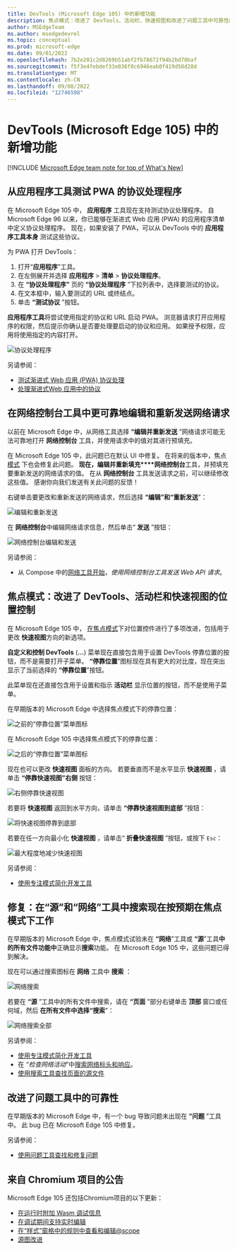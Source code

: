 ```yaml
---
title: DevTools (Microsoft Edge 105) 中的新增功能
description: 焦点模式：改进了 DevTools、活动栏、快速视图和改进了问题工具中可靠性的位置控制。 以及更多。
author: MSEdgeTeam
ms.author: msedgedevrel
ms.topic: conceptual
ms.prod: microsoft-edge
ms.date: 09/01/2022
ms.openlocfilehash: 7b2e201c2d8269b51abf2fb78672f94b2bd70baf
ms.sourcegitcommit: f5f3e4febdef33e036f0c6946eab0f419d50d28d
ms.translationtype: MT
ms.contentlocale: zh-CN
ms.lasthandoff: 09/08/2022
ms.locfileid: "12746598"
---
```

# <a name="whats-new-in-devtools-microsoft-edge-105"></a>DevTools (Microsoft Edge 105) 中的新增功能

[!INCLUDE [Microsoft Edge team note for top of What's New](../../includes/edge-whats-new-note.md)]


<!-- ====================================================================== -->
## <a name="test-your-pwas-protocol-handlers-from-the-application-tool"></a>从应用程序工具测试 PWA 的协议处理程序

<!-- Title: Test your PWA's protocol handlers from the Application tool -->
<!-- Subtitle: From the Manifest section of the Application tool, you can now provide custom protocols to launch your PWA. -->

在 Microsoft Edge 105 中， **应用程序** 工具现在支持测试协议处理程序。  自 Microsoft Edge 96 以来，你已能够在渐进式 Web 应用 (PWA) 的应用程序清单中定义协议处理程序。  现在，如果安装了 PWA，可以从 DevTools 中的 **应用程序工具本身** 测试这些协议。

为 PWA 打开 DevTools：

1. 打开“**应用程序**”工具。
1. 在左侧展开并选择 **应用程序** > **清单** > **协议处理程序**。
1. 在 **“协议处理程序”** 页的 **“协议处理程序** ”下拉列表中，选择要测试的协议。
1. 在文本框中，输入要测试的 URL 或终结点。
1. 单击 **“测试协议** ”按钮。

**应用程序工具**将尝试使用指定的协议和 URL 启动 PWA。  浏览器请求打开应用程序的权限，然后提示你确认是否要处理要启动的协议和应用。 如果授予权限，应用将使用指定的内容打开。

![协议处理程序](./devtools-105-images/protocol-handler.png)

另请参阅：

* [测试渐进式 Web 应用 (PWA) 协议处理](../../../progressive-web-apps/protocol-handlers.md)
* [处理渐进式Web 应用中的协议](../../../../progressive-web-apps-chromium/how-to/handle-protocols.md)


<!-- ====================================================================== -->
## <a name="edit-and-resend-network-requests-more-reliably-in-the-network-console-tool"></a>在网络控制台工具中更可靠地编辑和重新发送网络请求

<!-- Title: Edit and resend network requests more reliably in the Network Console tool  -->
<!-- Subtitle: Modify and resend network requests that have been logged in the Network tool with the Network Console tool. -->

以前在 Microsoft Edge 中，从网络工具选择 **“编辑并重新发送** ”网络请求可能无法可靠地打开 **网络控制台** 工具，并使用请求中的值对其进行预填充。

在 Microsoft Edge 105 中，此问题已在默认 UI 中修复。  在将来的版本中，焦点 [模式](../../../experimental-features/focus-mode.md) 下也会修复此问题。  **现在，编辑并重新填充****网络控制台**工具，并预填充要重新发送的网络请求的值。  在从 **网络控制台** 工具发送请求之前，可以继续修改这些值。  感谢你向我们发送有关此问题的反馈！

右键单击要更改和重新发送的网络请求，然后选择 **“编辑”和“重新发送**”：

![编辑和重新发送](./devtools-105-images/edit-and-resend.png)

在 **网络控制台**中编辑网络请求信息，然后单击“ **发送** ”按钮：

![网络控制台编辑和发送](./devtools-105-images/networkconsole-edit.png)

另请参阅：
* 从 Compose 中的[网络工具开始](../../../network-console/network-console-tool.md#starting-from-the-network-tool)，_使用网络控制台工具发送 Web API 请求_。


<!-- ====================================================================== -->
## <a name="focus-mode-improved-location-controls-for-devtools-activity-bar-and-quick-view"></a>焦点模式：改进了 DevTools、活动栏和快速视图的位置控制

<!-- Title: Focus Mode: Improved location controls for DevTools, Activity Bar, and Quick View -->
<!-- Subtitle: Focus Mode: Improved location controls for DevTools, Activity Bar, and Quick View. -->

在 Microsoft Edge 105 中， [在焦点模式](../../../experimental-features/focus-mode.md)下对位置控件进行了多项改进，包括用于更改 **快速视图**方向的新选项。

**自定义和控制 DevTools** (**...**) 菜单现在直接包含用于设置 DevTools 停靠位置的按钮，而不是需要打开子菜单。  **“停靠位置**”图标现在具有更大的对比度，现在突出显示了当前选择的 **“停靠位置**”按钮。

此菜单现在还直接包含用于设置和指示 **活动栏** 显示位置的按钮，而不是使用子菜单。

在早期版本的 Microsoft Edge 中选择焦点模式下的停靠位置：

![之前的“停靠位置”菜单图标](./devtools-105-images/before-docking-menu.png)

在 Microsoft Edge 105 中选择焦点模式下的停靠位置：

![之后的“停靠位置”菜单图标](./devtools-105-images/after-docking-menu.png)

现在也可以更改 **快速视图** 面板的方向。  若要垂直而不是水平显示 **快速视图** ，请单击 **“停靠快速视图”右侧** 按钮：

![右侧停靠快速视图](./devtools-105-images/quickview-console.png)

若要将 **快速视图** 返回到水平方向，请单击 **“停靠快速视图到底部** ”按钮：

![将快速视图停靠到底部](./devtools-105-images/dock-quick-view-bottom.png)

若要在任一方向最小化 **快速视图** ，请单击“ **折叠快速视图** ”按钮，或按下 `Esc`：

![最大程度地减少快速视图](./devtools-105-images/focus-mode-improved-location-controls.png)

另请参阅：
* [使用专注模式简化开发工具](../../../experimental-features/focus-mode.md)


<!-- ====================================================================== -->
## <a name="fix-search-in-the-sources-and-network-tools-now-works-as-expected-in-focus-mode"></a>修复：在“源”和“网络”工具中搜索现在按预期在焦点模式下工作

<!-- Title: Fix: Search in the Sources and Network tools now works as expected in Focus Mode  -->
<!-- Subtitle: Try Focus Mode, a new, more simplified, and streamlined UI for DevTools! -->

在早期版本的 Microsoft Edge 中，焦点模式试验未在 **“网络**”工具或 **“源**”工具**中的所有文件功能中**正确显示**搜索**功能。  在 Microsoft Edge 105 中，这些问题已得到解决。

现在可以通过搜索图标在 **网络** 工具中 **搜索** ：

![网络搜索](./devtools-105-images/networking-search.png)

若要在 **“源** ”工具中的所有文件中搜索，请在 **“页面** ”部分右键单击 **顶部** 窗口或任何域，然后 **在所有文件中选择“搜索**”：

![网络搜索全部](./devtools-105-images/sources-search-all-files.png)

另请参阅：
* [使用专注模式简化开发工具](../../../experimental-features/focus-mode.md)
* 在 _“检查网络活动_”中[搜索网络标头和响应](../../../network/index.md#search-network-headers-and-responses)。
* [使用搜索工具查找页面的源文件](../../../search/search-tool.md)


<!-- ====================================================================== -->
## <a name="improved-reliability-in-the-issues-tool"></a>改进了问题工具中的可靠性

<!-- Title: Improved reliability in Issues tool -->
<!-- Subtitle: A bug that sometimes resulted in issues not appearing has been fixed. -->

在早期版本的 Microsoft Edge 中，有一个 bug 导致问题未出现在 **“问题** ”工具中。  此 bug 已在 Microsoft Edge 105 中修复。

另请参阅：

* [使用问题工具查找和修复问题](../../../issues/index.md)


<!-- ====================================================================== -->
## <a name="announcements-from-the-chromium-project"></a>来自 Chromium 项目的公告

Microsoft Edge 105 还包括Chromium项目的以下更新：

* [在运行时附加 Wasm 调试信息](https://developer.chrome.com/blog/new-in-devtools-105/#wasm)
* [在调试期间支持实时编辑](https://developer.chrome.com/blog/new-in-devtools-105/#live-edit)
* [在“样式”窗格中的规则中查看和编辑@scope](https://developer.chrome.com/blog/new-in-devtools-105/#scope)
* [源图改进](https://developer.chrome.com/blog/new-in-devtools-105/#sourcemaps)


<!-- ====================================================================== -->
<!-- uncomment if content is copied from developer.chrome.com to this page -->

<!-- > [!NOTE]
> Portions of this page are modifications based on work created and [shared by Google](https://developers.google.com/terms/site-policies) and used according to terms described in the [Creative Commons Attribution 4.0 International License](https://creativecommons.org/licenses/by/4.0).
> The original page for announcements from the Chromium project is [What's New in DevTools (Chrome 105)](https://developer.chrome.com/blog/new-in-devtools-105) and is authored by [Jecelyn Yeen](https://developers.google.com/web/resources/contributors#jecelynyeen) (Developer advocate working on Chrome DevTools at Google). -->


<!-- ====================================================================== -->
<!-- uncomment if content is copied from developer.chrome.com to this page -->

<!-- [![Creative Commons License.](../../../../media/cc-logo/88x31.png)](https://creativecommons.org/licenses/by/4.0)
This work is licensed under a [Creative Commons Attribution 4.0 International License](https://creativecommons.org/licenses/by/4.0). -->
